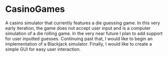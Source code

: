 # CasinoGames
A casino simulator that currently features a die guessing game. In this very early iteration, the game does not accept user input and is a computer simulation of a die rolling game. In the very near future I plan to add support for user inputted guesses. Continuing past that, I would like to begin an implementation of a Blackjack simulator. Finally, I would like to create a simple GUI for easy user interaction. 
